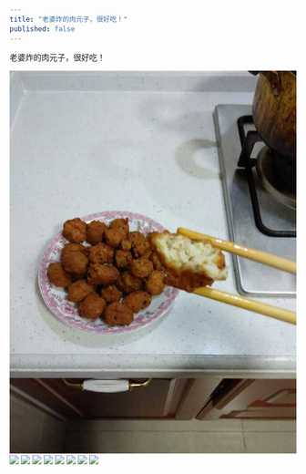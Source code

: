 ```yaml
---
title: "老婆炸的肉元子，很好吃！"
published: false
---
```

老婆炸的肉元子，很好吃！

![](./1.jpg)
![](./2.jpg)
![](./3.jpg)
![](./4.jpg)
![](./5.jpg)
![](./6.jpg)
![](./7.jpg)
![](./8.jpg)
![](./9.jpg)
